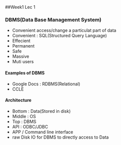 ##Week1 Lec 1
### DBMS(Data Base Management System)
- Convenient access/change a particulat part of data
- Convenient : SQL(Structured Query Language)
- Effecient
- Permanent
- Safe
- Massive
- Muti users
#### Examples of  DBMS
- Google Docs : RDBMS(Relational)
- CCLE

#### Architecture
- Bottom : Data(Stored in disk)
- Middle : OS
- Top : DBMS
- API : ODBC/JDBC
- APP / Command line interface
- raw Disk IO for DBMS to directly access to Data